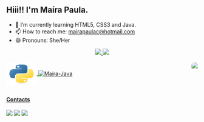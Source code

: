 ## Hiii!! I'm Maíra Paula.


- 🌱 I’m currently learning HTML5, CSS3 and Java.
- 📫 How to reach me: mairapaulac@hotmail.com
- 😄 Pronouns: She/Her

<div align="center">
  <a href="https://github.com/mairapaulac">
  <img width="48%" src="https://github-readme-stats.vercel.app/api?username=mairapaulac&show_icons=true&theme=merko&include_all_commits=true&count_private=true"/>
 <img width="48%" src="https://github-readme-stats.vercel.app/api/top-langs/?username=mairapaulac&layout=compact&langs_count=7&theme=merko"/>
    
</div>
  <div style="display: inline_block"><br>
 <img align="center" alt="Maíra-Python" height="60" width="80" src="https://raw.githubusercontent.com/devicons/devicon/master/icons/python/python-original.svg">
 <img align="center" alt="Maíra-Java" height="60" width="80" src="https://cdn.jsdelivr.net/gh/devicons/devicon/icons/java/java-plain-wordmark.svg">
 <img align="right" height="150" style="border-radius:100px;" src="https://cdn.discordapp.com/attachments/786714594135638056/916909837047189585/yoda-much-to-learn.gif">
   
</div>
  
##
  <h4> Contacts </h4>
  <div>
      <a href = "mailto:mairapaulac@hotmail.com"><img src="https://img.shields.io/badge/-Gmail-%23333?style=for-the-badge&logo=gmail&logoColor=white" target="_blank"></a>
     <a href="https://www.instagram.com/_mairapaulac/" target="_blank"><img src="https://img.shields.io/badge/-Instagram-%23E4405F?style=for-the-badge&logo=instagram&logoColor=white" target="_blank"></a>
     <a href="https://www.linkedin.com/in/maíra-paula-de-oliveira-cruz-64982120b" target="_blank"><img src="https://img.shields.io/badge/-LinkedIn-%230077B5?style=for-the-badge&logo=linkedin&logoColor=white" target="_blank"></a> 
  </div>
